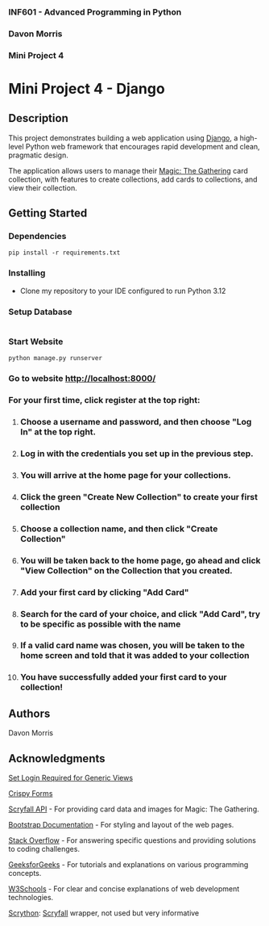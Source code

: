 ### INF601 - Advanced Programming in Python
### Davon Morris
### Mini Project 4


# Mini Project 4 - Django

## Description

This project demonstrates building a web application using [Django](https://www.djangoproject.com/), a high-level Python web framework that encourages rapid development and clean, pragmatic design. 

The application allows users to manage their [Magic: The Gathering](https://magic.wizards.com/) card collection, with features to create collections, add cards to collections, and view their collection.


## Getting Started

### Dependencies

```
pip install -r requirements.txt
```
### Installing

* Clone my repository to your IDE configured to run Python 3.12

### Setup Database

```

```

### Start Website

```
python manage.py runserver
```

### Go to website [http://localhost:8000/](http://localhost:8000/)

### For your first time, click register at the top right:


1. ### Choose a username and password, and then choose "Log In" at the top right. 


2. ### Log in with the credentials you set up in the previous step. 

3. ### You will arrive at the home page for your collections.

4. ### Click the green "Create New Collection" to create your first collection


5. ### Choose a collection name, and then click "Create Collection"


6. ### You will be taken back to the home page, go ahead and click "View Collection" on the Collection that you created.


7. ### Add your first card by clicking "Add Card"


8. ### Search for the card of your choice, and click "Add Card", try to be specific as possible with the name


9. ### If a valid card name was chosen, you will be taken to the home screen and told that it was added to your collection


10. ### You have successfully added your first card to your collection!



## Authors

Davon Morris

## Acknowledgments

[ Set Login Required for Generic Views](https://stackoverflow.com/questions/2140550/how-to-require-login-for-django-generic-views)

[Crispy Forms](https://simpleisbetterthancomplex.com/tutorial/2018/08/13/how-to-use-bootstrap-4-forms-with-django.html?utm_source=youtube&utm_medium=video_description&utm_campaign=django_auth_tutorial&utm_content=channels)

[Scryfall API](https://scryfall.com/docs/api) - For providing card data and images for Magic: The Gathering.

[Bootstrap Documentation](https://getbootstrap.com/docs/4.5/getting-started/introduction/) - For styling and layout of the web pages.

[Stack Overflow](https://stackoverflow.com/) - For answering specific questions and providing solutions to coding challenges.

[GeeksforGeeks](https://www.geeksforgeeks.org/) - For tutorials and explanations on various programming concepts.

[W3Schools](https://www.w3schools.com/) - For clear and concise explanations of web development technologies.

[Scrython](https://github.com/NandaScott/Scrython): [Scryfall](https://scryfall.com/) wrapper, not used but very informative
